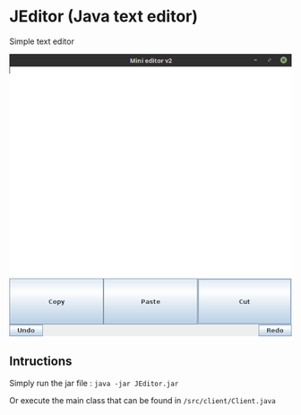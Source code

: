 # JEditor (Java text editor)

Simple text editor 

![alt tag](https://github.com/said026/JEditor-Java-text-editor/blob/master/screenshot.png)

## Intructions 
Simply run the jar file :
`java -jar JEditor.jar`

Or execute the main class that can be found in `/src/client/Client.java`
